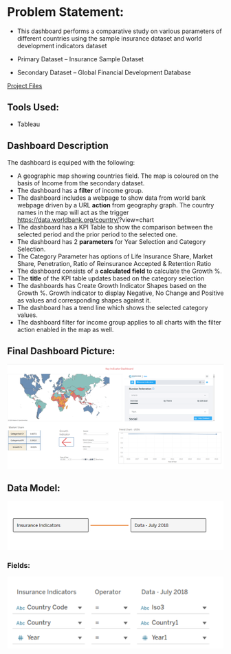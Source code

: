 # Problem Statement:
* This dashboard performs a comparative study on various parameters of different countries using the sample insurance dataset and world development indicators dataset

* Primary Dataset – Insurance Sample Dataset
* Secondary Dataset – Global Financial Development Database

[Project Files](https://github.com/apoorvjain1995/A-Comparative-study-of-countries-Dashboard)
## Tools Used:
* Tableau

## Dashboard Description

The dashboard is equiped with the following:

* A geographic map showing countries field. The map is coloured on the basis of Income from the secondary dataset.
* The dashboard has a **filter** of income group.
* The dashboard includes a webpage to show data from world bank webpage driven by a URL **action** from geography graph. The country names in the map will act as the trigger  https://data.worldbank.org/country/<country>?view=chart
* The dashboard has a KPI Table to show the comparison between the selected period and the prior period to the selected one.
* The dashboard has 2 **parameters** for Year Selection and Category Selection.
* The Category Parameter  has options of Life Insurance Share, Market Share, Penetration, Ratio of Reinsurance Accepted & Retention Ratio
* The dashboard consists of a **calculated field** to calculate the Growth %.
* The **title** of the KPI table updates based on the category selection
* The dashboards has Create Growth Indicator Shapes based on the Growth %. Growth indicator to display Negative, No Change and Positive as values and corresponding shapes against it.
* The dashboard has a trend line which shows the selected category values. 
* The dashboard filter for income group applies to all charts with the filter action enabled in the map as well.

## Final Dashboard Picture:
![](Images/Dashboard.png)
 
## Data Model:
 ![](Images/Data_Model_1.png)
 
### Fields:
 ![](Images/Fields.png)


 
